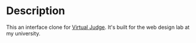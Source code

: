 # Description
This an interface clone for [Virtual Judge](https://vjudge.net/). It's built for the web design lab at my university.
